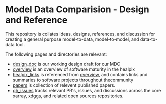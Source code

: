 # Model Data Comparision - Design and Reference

This repository is collates ideas, designs, references, and discussion
for creating a general purpose model-to-data, model-to-model, and
data-to-data tool.

The following pages and directories are relevant:

 - [design_doc](./design_doc.md) is our working design draft for our MDC
 - [overview](./overview.md) is an overview of software maturity in the healpix
 - [healpix_links](./healpix_links.md) is referenced from [overview](./overview.md),
   and contains links and summaries to software projects throughout thecommunity
 - [papers](./papers/) is collection of relevent published papers.
 - [gh_issues](./gh_issues.md) tracks relevant PR's, issues, and discussions
   across the core xarray, xdggs, and related open sources repositories.
